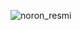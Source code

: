 ![noron_resmi](https://user-images.githubusercontent.com/33607770/85076867-b74c5f80-b1c9-11ea-97e2-1aa73e461ded.png)
